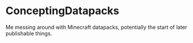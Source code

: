 # ConceptingDatapacks
Me messing around with Minecraft datapacks, potentially the start of later publishable things.
